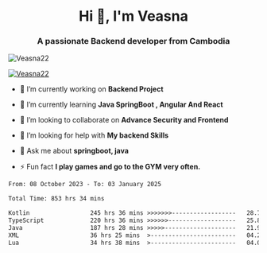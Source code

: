 <h1 align="center">Hi 👋, I'm Veasna</h1>
<h3 align="center">A passionate Backend developer from Cambodia</h3>

<p align="left"> <img src="https://komarev.com/ghpvc/?username=Veasna22&label=Profile%20views&color=0e75b6&style=flat" alt="Veasna22" /> </p>

<p align="left"> <a href="https://github.com/ryo-ma/github-profile-trophy"><img src="https://github-profile-trophy.vercel.app/?username=veasna22&theme=dracula" alt="Veasna22" /></a> </p>

- 🔭 I’m currently working on **Backend Project**

- 🌱 I’m currently learning **Java SpringBoot , Angular And React**

- 👯 I’m looking to collaborate on **Advance Security and Frontend**

- 🤝 I’m looking for help with **My backend Skills**

- 💬 Ask me about **springboot, java**

- ⚡ Fun fact **I play games and go to the GYM very often.**

<!--START_SECTION:waka-->

```txt
From: 08 October 2023 - To: 03 January 2025

Total Time: 853 hrs 34 mins

Kotlin                 245 hrs 36 mins >>>>>>>------------------   28.77 %
TypeScript             220 hrs 36 mins >>>>>>-------------------   25.84 %
Java                   187 hrs 28 mins >>>>>--------------------   21.96 %
XML                    36 hrs 25 mins  >------------------------   04.27 %
Lua                    34 hrs 38 mins  >------------------------   04.06 %
```

<!--END_SECTION:waka-->

